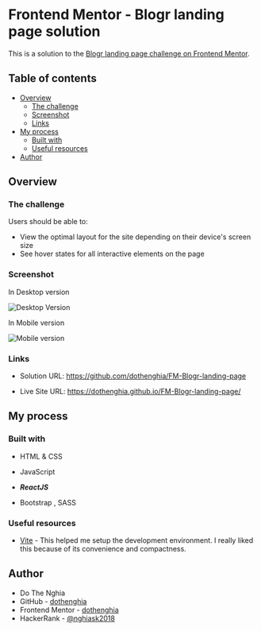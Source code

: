 # Frontend Mentor - Blogr landing page solution

This is a solution to the [Blogr landing page challenge on Frontend Mentor](https://www.frontendmentor.io/challenges/blogr-landing-page-EX2RLAApP).

## Table of contents

- [Overview](#overview)
  - [The challenge](#the-challenge)
  - [Screenshot](#screenshot)
  - [Links](#links)
- [My process](#my-process)
  - [Built with](#built-with)
  - [Useful resources](#useful-resources)
- [Author](#author)


## Overview

### The challenge

Users should be able to:

- View the optimal layout for the site depending on their device's screen size
- See hover states for all interactive elements on the page

### Screenshot

In Desktop version

![Desktop Version](https://user-images.githubusercontent.com/63101932/215320665-0e9cc86f-8fec-4b6f-85e1-4c08a793583f.png)

In Mobile version

![Mobile version](https://user-images.githubusercontent.com/63101932/215320771-eba3a812-b1ab-476e-accc-2a13a7486584.png)


### Links

- Solution URL: https://github.com/dothenghia/FM-Blogr-landing-page

- Live Site URL: https://dothenghia.github.io/FM-Blogr-landing-page/

## My process

### Built with

- HTML & CSS

- JavaScript

- ***ReactJS***

- Bootstrap , SASS


### Useful resources

- [Vite](https://vitejs.dev/) - This helped me setup the development environment. I really liked this because of its convenience and compactness.


## Author

- Do The Nghia
- GitHub - [dothenghia](https://github.com/dothenghia)
- Frontend Mentor - [dothenghia](https://www.frontendmentor.io/profile/dothenghia)
- HackerRank - [@nghiask2018](https://www.hackerrank.com/nghiask2018)


